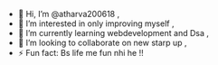- 👋 Hi, I’m @atharva200618 ,
- 👀 I’m interested in only improving myself ,
- 🌱 I’m currently learning webdevelopment and Dsa ,
- 💞️ I’m looking to collaborate on new starp up ,
- ⚡ Fun fact: Bs life me fun nhi he  !!

<!---
atharva200618/atharva200618 is a ✨ special ✨ repository because its `README.md` (this file) appears on your GitHub profile.
You can click the Preview link to take a look at your changes.
--->
